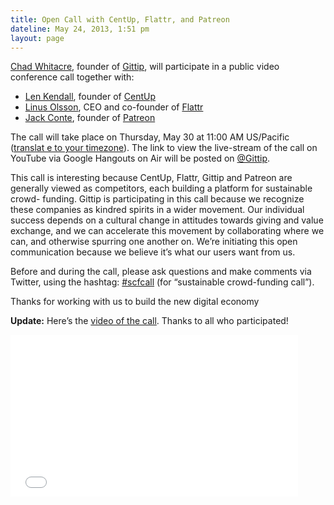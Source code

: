 ```yaml
---
title: Open Call with CentUp, Flattr, and Patreon
dateline: May 24, 2013, 1:51 pm
layout: page
---
```


<p><a href="https://twitter.com/whit537">Chad Whitacre</a>, founder of <a
href="https://www.gittip.com/">Gittip</a>, will participate in a public video
conference call together with:</p>

<ul>

<li><a href="https://twitter.com/lenkendall">Len Kendall</a>, founder of <a
href="https://www.centup.org/">CentUp</a></li>

<li><a href="https://twitter.com/bonq">Linus Olsson</a>, CEO and co-founder of
<a href="http://flattr.com/">Flattr</a></li>

<li><a href="https://twitter.com/jackconte">Jack Conte</a>, founder of <a
href="http://www.patreon.com/">Patreon</a></li></ul>

<p><span>The call will take place on Thursday, May 30 at 11:00 AM
US/Pacific (</span><a href="http://www.timeanddate.com/worldclock/fixedtime.html
?msg=Sustainable+Crowdfunding+Open+Call&amp;iso=20130530T11&amp;p1=224">translat
e to your timezone</a>). The link to view the live-stream of the call on YouTube
via Google Hangouts on Air will be posted on <a
href="https://twitter.com/Gittip">@Gittip</a>.</p>

<p><span>This call is interesting because CentUp, Flattr, Gittip and Patreon are
generally viewed as competitors, each building a platform for sustainable crowd-
funding. Gittip is participating in this call because we recognize these
companies as kindred spirits in a wider movement. Our individual success depends
on a cultural change in attitudes towards giving and value exchange, and we can
accelerate this movement by collaborating where we can, and otherwise spurring
one another on. We&#8217;re initiating this open communication because we
believe it&#8217;s what our users want from us.</span></p>

<p>Before and during the call, please ask questions and make comments via
Twitter, using the hashtag: <a href="https://twitter.com/search/realtime?q=%23sc
fcall&amp;src=typd">#scfcall</a> (for &#8220;sustainable crowd-funding
call&#8221;).</p>

<p>Thanks for working with us to build the new digital economy</p>

<p><strong>Update:</strong> Here&#8217;s the <a
href="http://www.youtube.com/watch?v=l1-3AYgZRFQ">video of the call</a>. Thanks
to all who participated!</p>

<p><iframe frameborder="0" height="259"
src="//www.youtube.com/embed/l1-3AYgZRFQ" width="460"></iframe></p>
